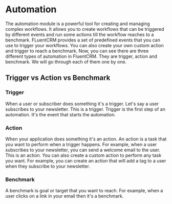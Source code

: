 # Automation

The automation module is a powerful tool for creating and managing complex workflows. It allows you to create workflows
that can be triggered by different events and run some actions till the workflow reaches to a benchmark. FLuentCRM provides a set of predefined
events that you can use to trigger
your workflows. You can also create your own custom action and trigger to reach a benchmark. Now, you can see there are three
different types of automation in FluentCRM. They are trigger, action and benchmark. We will go through each of them one by one.
## Trigger vs Action vs Benchmark
### Trigger
When a user or subscriber does something it's a trigger. Let's say a user subscribes to your newsletter. This is a trigger.
Trigger is the first step of an automation. It's the event that starts the automation.
### Action
When your application does something it's an action.
An action is a task that you want to perform when a trigger happens. For example,
when a user subscribes to your newsletter, you can send a welcome email to the user. This is an action.
You can also create a custom action to perform any task you want. For example, you can create an action that will add a tag to a user when they subscribe to your newsletter.

### Benchmark
A benchmark is goal or target that you want to reach. For example, when a user clicks on a link in your email then it's a benchmark.




